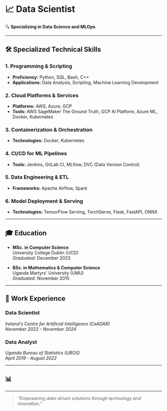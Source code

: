 # 📈 Data Scientist

🔍 **Specializing in Data Science and MLOps**

---

## 🛠️ Specialized Technical Skills 

### 1. Programming & Scripting 
- **Proficiency:** Python, SQL, Bash, C++
- **Applications:** Data Analysis, Scripting, Machine Learning Development

### 2. Cloud Platforms & Services 
- **Platforms:** AWS, Azure, GCP 
- **Tools:** AWS SageMaker The Ground Truth, GCP AI Platform, Azure ML, Docker, Kubernetes

### 3. Containerization & Orchestration
- **Technologies:** Docker, Kubernetes

### 4. CI/CD for ML Pipelines
- **Tools:** Jenkins, GitLab CI, MLflow, DVC (Data Version Control)

### 5. Data Engineering & ETL
- **Frameworks:** Apache Airflow, Spark

### 6. Model Deployment & Serving
- **Technologies:** TensorFlow Serving, TorchServe, Flask, FastAPI, ONNX

---

## 🎓 Education
- **MSc. in Computer Science**  
  University College Dublin (UCD)  
  *Graduated:* December 2023
  
- **BSc. in Mathematics & Computer Science**  
  Uganda Martyrs' University (UMU)  
  *Graduated:* November 2015
---

## 💼 Work Experience
### Data Scientist
*Ireland's Centre for Artificial Intelligence (CeADAR)*  
*November 2023 - November 2024*  

### Data Analyst
*Uganda Bureau of Statistics (UBOS)*  
*April 2019 - August 2022*  

---

## 📊

---

> *“Empowering data-driven solutions through technology and innovation.”*
